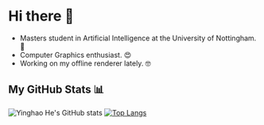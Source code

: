 # Hi there 👋
* Masters student in Artificial Intelligence at the University of Nottingham. 🤯
* Computer Graphics enthusiast. 😍
* Working on my offline renderer lately. 🤓
## My GitHub Stats 📊
![Yinghao He's GitHub stats](https://github-readme-stats.vercel.app/api?username=CherrySama&show_icons=true&theme=blueberry) 
[![Top Langs](https://github-readme-stats.vercel.app/api/top-langs/?username=CherrySama&layout=compact&theme=blueberry)](https://github.com/CherrySama/github-readme-stats)
